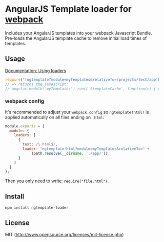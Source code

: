 # AngularJS Template loader for [webpack](http://webpack.github.io/)

Includes your AngularJS templates into your webpack Javascript Bundle. Pre-loads the AngularJS template cache
to remove initial load times of templates.

## Usage

[Documentation: Using loaders](http://webpack.github.io/docs/using-loaders.html)

``` javascript
require("!ngtemplate?module=myTemplates&relativeTo=/projects/test/app!html!file.html");
// => returns the javascript:
// angular.module('myTemplates').run(['$templateCache', function(c) { c.put('file.html', "<file.html processed by html-loader>") }]);
```

### webpack config

It's recommended to adjust your `webpack.config` so `ngtemplate!html!` is applied automatically on all files ending on `.html`:

``` javascript
module.exports = {
  module: {
    loaders: [
      {
        test: /\.html$/,
        loader: "ngtemplate!html?module=myTemplates&relativeTo=" + 
            (path.resolve(__dirname, './app/'))
      }
    ]
  }
};
```

Then you only need to write: `require("file.html")`.

## Install

`npm install ngtemplate-loader`

## License

MIT (http://www.opensource.org/licenses/mit-license.php)